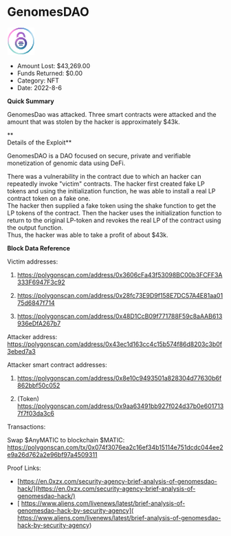 # GenomesDAO
![GenomesDAO](/rektimages/GenomesDAO.png)
- Amount Lost: $43,269.00
- Funds Returned: $0.00
- Category: NFT
- Date: 2022-8-6

**Quick Summary**

GenomesDao was attacked. Three smart contracts were attacked and the amount that was stolen by the hacker is approximately $43k.

 **  
Details of the Exploit**

GenomesDAO is a DAO focused on secure, private and verifiable monetization of genomic data using DeFi. 

There was a vulnerability in the contract due to which an hacker can repeatedly invoke "victim" contracts. The hacker first created fake LP tokens and using the initialization function, he was able to install a real LP contract token on a fake one.  
The hacker then supplied a fake token using the shake function to get the LP tokens of the contract. Then the hacker uses the initialization function to return to the original LP-token and revokes the real LP of the contract using the output function.  
Thus, the hacker was able to take a profit of about $43k.

  


 **Block Data Reference**

Victim addresses:

1) https://polygonscan.com/address/0x3606cFa43f53098BC00b3FCFF3A333F6947F3c92

2) https://polygonscan.com/address/0x28fc73E9D9f158E7DC57A4E81aa0175d6847f714

3) https://polygonscan.com/address/0x48D1CcB09f771788F59c8aAAB613936eDfA267b7

  


Attacker address: https://polygonscan.com/address/0x43ec1d163cc4c15b574f86d8203c3b0f3ebed7a3

  


Attacker smart contract addresses:

1) https://polygonscan.com/address/0x8e10c9493501a828304d77630b6f862bbf50c052

2) (Token) https://polygonscan.com/address/0x9aa63491bb927f024d37b0e6017137f7f03da3c6

  


Transactions:

Swap $AnyMATIC to blockchain $MATIC: https://polygonscan.com/tx/0x074f3076ea2c16ef34b15114e751dcdc044ee2e9a26d762a2e96bf97a4509311


Proof Links:
- [https://en.0xzx.com/security-agency-brief-analysis-of-genomesdao-hack/](https://en.0xzx.com/security-agency-brief-analysis-of-genomesdao-hack/)
- [ https://www.aliens.com/livenews/latest/brief-analysis-of-genomesdao-hack-by-security-agency]( https://www.aliens.com/livenews/latest/brief-analysis-of-genomesdao-hack-by-security-agency)



